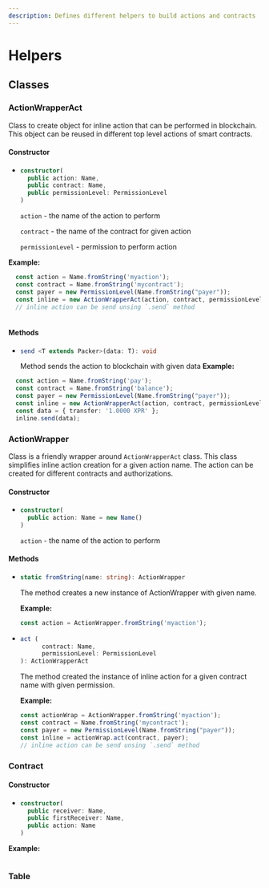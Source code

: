 ```yaml
---
description: Defines different helpers to build actions and contracts
---
```


# Helpers

## Classes

### ActionWrapperAct

Class to create object for inline action that can be performed in blockchain. This object can be reused in different top level actions of smart contracts.

#### Constructor

* ```ts
  constructor(
    public action: Name,
    public contract: Name,
    public permissionLevel: PermissionLevel
  )
  ```
  `action` - the name of the action to perform
  
  `contract` - the name of the contract for given action

  `permissionLevel` - permission to perform action 

**Example:**
```ts
  const action = Name.fromString('myaction');
  const contract = Name.fromString('mycontract');
  const payer = new PermissionLevel(Name.fromString("payer"));
  const inline = new ActionWrapperAct(action, contract, permissionLevel);
  // inline action can be send unsing `.send` method
  
```
#### Methods
* ```ts
  send <T extends Packer>(data: T): void
  ```
  Method sends the action to blockchain with given data
**Example:**
```ts
  const action = Name.fromString('pay');
  const contract = Name.fromString('balance');
  const payer = new PermissionLevel(Name.fromString("payer"));
  const inline = new ActionWrapperAct(action, contract, permissionLevel);
  const data = { transfer: '1.0000 XPR' };
  inline.send(data);
```

### ActionWrapper

Class is a friendly wrapper around `ActionWrapperAct` class. This class simplifies inline action creation for a given action name. The action can be created for different contracts and authorizations.

#### Constructor

* ```ts
  constructor(
    public action: Name = new Name()
  )
  ```
  `action` - the name of the action to perform

#### Methods
* ```ts
  static fromString(name: string): ActionWrapper
  ```
  The method creates a new instance of ActionWrapper with given name.

  **Example:**
  ```ts
  const action = ActionWrapper.fromString('myaction');
  ```

* ```ts
  act (
        contract: Name,
        permissionLevel: PermissionLevel
  ): ActionWrapperAct
  ```
  The method created the instance of inline action for a given contract name with given permission.

  **Example:**
  ```ts
  const actionWrap = ActionWrapper.fromString('myaction');
  const contract = Name.fromString('mycontract');
  const payer = new PermissionLevel(Name.fromString("payer"));
  const inline = actionWrap.act(contract, payer);
  // inline action can be send unsing `.send` method
  ```



### Contract

#### Constructor

* ```ts
  constructor(
    public receiver: Name,
    public firstReceiver: Name,
    public action: Name
  )
  ```

**Example:**
```ts

```

### Table

